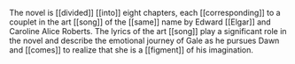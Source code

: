 The novel is [[divided]] [[into]] eight chapters, each [[corresponding]] to a couplet in the art [[song]] of the [[same]] name by Edward [[Elgar]] and Caroline Alice Roberts. The lyrics of the art [[song]] play a significant role in the novel and describe the emotional journey of Gale as he pursues Dawn and [[comes]] to realize that she is a [[figment]] of his imagination.